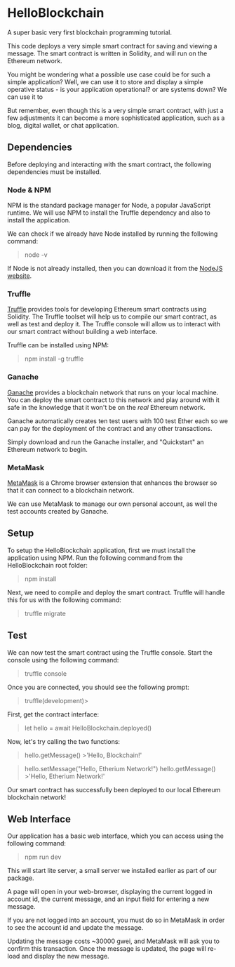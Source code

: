 # HelloBlockchain
A super basic very first blockchain programming tutorial.

This code deploys a very simple smart contract for saving and viewing a message.  The smart contract is written in Solidity, and will run on the Ethereum network.

You might be wondering what a possible use case could be for such a simple application?  Well, we can use it to store and display a simple operative status - is your application operational? or are systems down?  We can use it to 

But remember, even though this is a very simple smart contract, with just a few adjustments it can become a more sophisticated application, such as a blog, digital wallet, or chat application.

## Dependencies
Before deploying and interacting with the smart contract, the following dependencies must be installed.

### Node & NPM
NPM is the standard package manager for Node, a popular JavaScript runtime.  We will use NPM to install the Truffle dependency and also to install the application.

We can check if we already have Node installed by running the following command:
>node -v

If Node is not already installed, then you can download it from the [NodeJS website](https://nodejs.org).

### Truffle
[Truffle](https://www.trufflesuite.com/) provides tools for developing Ethereum smart contracts using Solidity.  The Truffle toolset will help us to compile our smart contract, as well as test and deploy it.  The Truffle console will allow us to interact with our smart contract without building a web interface.

Truffle can be installed using NPM:
>npm install -g truffle

### Ganache
[Ganache](https://www.trufflesuite.com/ganache) provides a blockchain network that runs on your local machine.  You can deploy the smart contract to this network and play around with it safe in the knowledge that it won't be on the _real_ Ethereum network.

Ganache automatically creates ten test users with 100 test Ether each so we can pay for the deployment of the contract and any other transactions.

Simply download and run the Ganache installer, and "Quickstart" an Ethereum network to begin.

### MetaMask
[MetaMask](https://chrome.google.com/webstore/detail/metamask/nkbihfbeogaeaoehlefnkodbefgpgknn?hl=en) is a Chrome browser extension that enhances the browser so that it can connect to a blockchain network.

We can use MetaMask to manage our own personal account, as well the test accounts created by Ganache.

## Setup
To setup the HelloBlockchain application, first we must install the application using NPM.  Run the following command from the HelloBlockchain root folder:
>npm install

Next, we need to compile and deploy the smart contract.  Truffle will handle this for us with the following command:
>truffle migrate

## Test
We can now test the smart contract using the Truffle console.  Start the console using the following command:
>truffle console

Once you are connected, you should see the following prompt:
>truffle(development)>

First, get the contract interface:
>let hello = await HelloBlockchain.deployed()

Now, let's try calling the two functions:
>hello.getMessage()
>\>'Hello, Blockchain!'

>hello.setMessage("Hello, Etherium Network!")
>hello.getMessage()
>\>'Hello, Etherium Network!'

Our smart contract has successfully been deployed to our local Ethereum blockchain network!

## Web Interface
Our application has a basic web interface, which you can access using the following command:
>npm run dev

This will start lite server, a small server we installed earlier as part of our package.

A page will open in your web-browser, displaying the current logged in account id, the current message, and an input field for entering a new message.

If you are not logged into an account, you must do so in MetaMask in order to see the account id and update the message.

Updating the message costs ~30000 gwei, and MetaMask will ask you to confirm this transaction.  Once the message is updated, the page will re-load and display the new message.